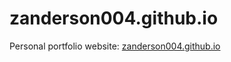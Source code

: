 # zanderson004.github.io
Personal portfolio website: [zanderson004.github.io](zanderson004.github.io)
